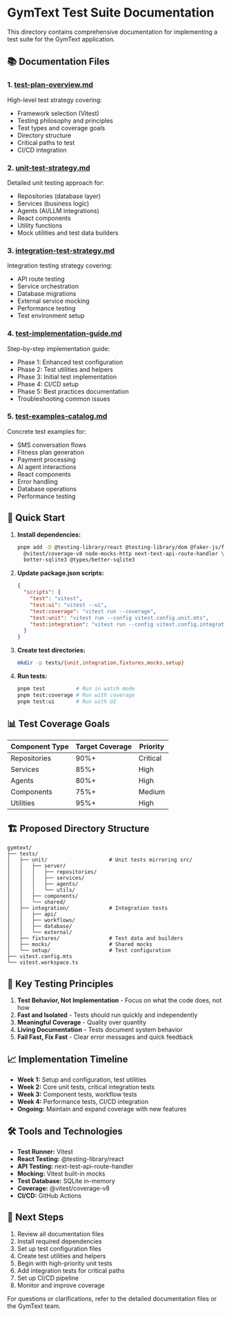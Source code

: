 # GymText Test Suite Documentation

This directory contains comprehensive documentation for implementing a test suite for the GymText application.

## 📚 Documentation Files

### 1. [test-plan-overview.md](./test-plan-overview.md)
High-level test strategy covering:
- Framework selection (Vitest)
- Testing philosophy and principles
- Test types and coverage goals
- Directory structure
- Critical paths to test
- CI/CD integration

### 2. [unit-test-strategy.md](./unit-test-strategy.md)
Detailed unit testing approach for:
- Repositories (database layer)
- Services (business logic)
- Agents (AI/LLM integrations)
- React components
- Utility functions
- Mock utilities and test data builders

### 3. [integration-test-strategy.md](./integration-test-strategy.md)
Integration testing strategy covering:
- API route testing
- Service orchestration
- Database migrations
- External service mocking
- Performance testing
- Test environment setup

### 4. [test-implementation-guide.md](./test-implementation-guide.md)
Step-by-step implementation guide:
- Phase 1: Enhanced test configuration
- Phase 2: Test utilities and helpers
- Phase 3: Initial test implementation
- Phase 4: CI/CD setup
- Phase 5: Best practices documentation
- Troubleshooting common issues

### 5. [test-examples-catalog.md](./test-examples-catalog.md)
Concrete test examples for:
- SMS conversation flows
- Fitness plan generation
- Payment processing
- AI agent interactions
- React components
- Error handling
- Database operations
- Performance testing

## 🚀 Quick Start

1. **Install dependencies:**
   ```bash
   pnpm add -D @testing-library/react @testing-library/dom @faker-js/faker \
     @vitest/coverage-v8 node-mocks-http next-test-api-route-handler \
     better-sqlite3 @types/better-sqlite3
   ```

2. **Update package.json scripts:**
   ```json
   {
     "scripts": {
       "test": "vitest",
       "test:ui": "vitest --ui",
       "test:coverage": "vitest run --coverage",
       "test:unit": "vitest run --config vitest.config.unit.mts",
       "test:integration": "vitest run --config vitest.config.integration.mts"
     }
   }
   ```

3. **Create test directories:**
   ```bash
   mkdir -p tests/{unit,integration,fixtures,mocks,setup}
   ```

4. **Run tests:**
   ```bash
   pnpm test          # Run in watch mode
   pnpm test:coverage # Run with coverage
   pnpm test:ui       # Run with UI
   ```

## 📊 Test Coverage Goals

| Component Type | Target Coverage | Priority |
|----------------|-----------------|----------|
| Repositories   | 90%+           | Critical |
| Services       | 85%+           | High     |
| Agents         | 80%+           | High     |
| Components     | 75%+           | Medium   |
| Utilities      | 95%+           | High     |

## 🏗️ Proposed Directory Structure

```
gymtext/
├── tests/
│   ├── unit/                    # Unit tests mirroring src/
│   │   ├── server/
│   │   │   ├── repositories/
│   │   │   ├── services/
│   │   │   ├── agents/
│   │   │   └── utils/
│   │   ├── components/
│   │   └── shared/
│   ├── integration/             # Integration tests
│   │   ├── api/
│   │   ├── workflows/
│   │   ├── database/
│   │   └── external/
│   ├── fixtures/                # Test data and builders
│   ├── mocks/                   # Shared mocks
│   └── setup/                   # Test configuration
├── vitest.config.mts
└── vitest.workspace.ts
```

## 🔑 Key Testing Principles

1. **Test Behavior, Not Implementation** - Focus on what the code does, not how
2. **Fast and Isolated** - Tests should run quickly and independently
3. **Meaningful Coverage** - Quality over quantity
4. **Living Documentation** - Tests document system behavior
5. **Fail Fast, Fix Fast** - Clear error messages and quick feedback

## 📈 Implementation Timeline

- **Week 1:** Setup and configuration, test utilities
- **Week 2:** Core unit tests, critical integration tests
- **Week 3:** Component tests, workflow tests
- **Week 4:** Performance tests, CI/CD integration
- **Ongoing:** Maintain and expand coverage with new features

## 🛠️ Tools and Technologies

- **Test Runner:** Vitest
- **React Testing:** @testing-library/react
- **API Testing:** next-test-api-route-handler
- **Mocking:** Vitest built-in mocks
- **Test Database:** SQLite in-memory
- **Coverage:** @vitest/coverage-v8
- **CI/CD:** GitHub Actions

## 📝 Next Steps

1. Review all documentation files
2. Install required dependencies
3. Set up test configuration files
4. Create test utilities and helpers
5. Begin with high-priority unit tests
6. Add integration tests for critical paths
7. Set up CI/CD pipeline
8. Monitor and improve coverage

For questions or clarifications, refer to the detailed documentation files or the GymText team.